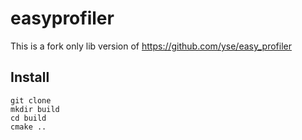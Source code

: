 # easyprofiler
This is a fork only lib version of https://github.com/yse/easy_profiler 

## Install 
```
git clone 
mkdir build
cd build 
cmake ..
```
